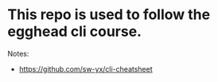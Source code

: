 # This repo is used to follow the egghead cli course.

Notes:

- https://github.com/sw-yx/cli-cheatsheet
